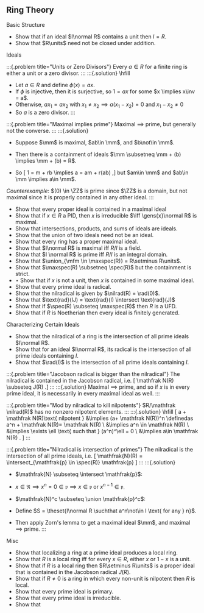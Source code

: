 ## Ring Theory

Basic Structure

- Show that if an ideal $I\normal R$ contains a unit then $I = R$.
- Show that $R\units$ need not be closed under addition.

Ideals

:::{.problem title="Units or Zero Divisors"}
Every $a\in R$ for a finite ring is either a unit or a zero divisor.
:::
:::{.solution}
\hfill
- Let $a\in R$ and define $\phi(x) = ax$.
- If $\phi$ is injective, then it is surjective, so $1 = ax$ for some $x \implies x\inv = a$.
- Otherwise, $ax_1 = ax_2$ with $x_1 \neq x_2 \implies a(x_1 - x_2) = 0$ and $x_1 - x_2 \neq 0$
- So $a$ is a zero divisor.
:::

:::{.problem title="Maximal implies prime"}
Maximal $\implies$ prime, but generally not the converse.
:::
:::{.solution}

- Suppose $\mm$ is maximal, $ab\in \mm$, and $b\not\in \mm$.

- Then there is a containment of ideals $\mm \subsetneq \mm + (b) \implies \mm + (b) = R$.

- So
\[
1 = m + rb \implies a = am + r(ab)
,\]
  but $am\in \mm$ and $ab\in \mm \implies a\in \mm$.


*Counterexample*: 
$(0) \in \ZZ$ is prime since $\ZZ$ is a domain, but not maximal since it is properly contained in any other ideal.
:::


- Show that every proper ideal is contained in a maximal ideal
- Show that if $x\in R$ a PID, then $x$ is irreducible $\iff \gens{x}\normal R$ is maximal.
- Show that intersections, products, and sums of ideals are ideals.
- Show that the union of two ideals need not be an ideal.
- Show that every ring has a proper maximal ideal.
- Show that $I\normal R$ is maximal iff $R/I$ is a field.
- Show that $I \normal R$ is prime iff $R/I$ is an integral domain.
- Show that $\union_{\mfm \in \maxspec(R)} = R\setminus R\units$.
- Show that $\maxspec(R) \subsetneq \spec(R)$ but the containment is strict.
- $\star$ Show that if $x$ is not a unit, then $x$ is contained in some maximal ideal.
- Show that every prime ideal is radical.
- Show that the nilradical is given by $\nilrad(R) = \rad(0)$.
- Show that $\text{rad}(IJ) = \text{rad}(I) \intersect \text{rad}(J)$
- Show that if $\spec(R) \subseteq \maxspec(R)$ then $R$ is a UFD.
- Show that if $R$ is Noetherian then every ideal is finitely generated.

Characterizing Certain Ideals

- Show that the nilradical of a ring is the intersection of all prime ideals $I\normal R$.
- Show that for an ideal $I\normal R$, its radical is the intersection of all prime ideals containing $I$.
- Show that $\rad(I)$ is the intersection of all prime ideals containing $I$.

:::{.problem title="Jacobson radical is bigger than the nilradical"}
The nilradical is contained in the Jacobson radical, i.e.
\[
\mathfrak N(R) \subseteq J(R)
.\]
:::
:::{.solution}
Maximal $\implies$ prime, and so if $x$ is in every prime ideal, it is necessarily in every maximal ideal as well.
:::

:::{.problem title="Mod by nilradical to kill nilpotents"}
$R/\mathfrak \nilrad(R)$ has no nonzero nilpotent elements.
:::
:::{.solution}
\hfill
\[
a + \mathfrak N(R)\text{ nilpotent } &\implies (a+ \mathfrak N(R))^n \definedas a^n + \mathfrak N(R)= \mathfrak N(R) \\
&\implies a^n \in \mathfrak N(R) \\
&\implies \exists \ell \text{ such that } (a^n)^\ell = 0 \\
&\implies a\in \mathfrak N(R)
.
\]
:::

:::{.problem title="Nilradical is intersection of primes"}
The nilradical is the intersection of all prime ideals, i.e.
\[
\mathfrak{N}(R) = \intersect_{\mathfrak{p} \in \spec(R)} \mathfrak{p}
\]
:::
:::{.solution}
- $\mathfrak{N} \subseteq \intersect \mathfrak{p}$:

- $x \in \mathfrak{N} \implies x^n = 0 \in \mathfrak p \implies x\in \mathfrak{p} \text{ or } x^{n-1}\in\mathfrak p$.

- $\mathfrak{N}^c \subseteq \union \mathfrak{p}^c$:

- Define $S = \theset{I\normal R \suchthat a^n\not\in I \text{ for any } n}$.

- Then apply Zorn's lemma to get a maximal ideal $\mm$, and maximal $\implies$ prime.
:::

Misc

- Show that localizing a ring at a prime ideal produces a local ring.
- Show that $R$ is a local ring iff for every $x\in R$, either $x$ or $1-x$ is a unit.
- Show that if $R$ is a local ring then $R\setminus R\units$ is a proper ideal that is contained in the Jacobson radical $J(R)$.
- Show that if $R\neq 0$ is a ring in which every non-unit is nilpotent then $R$ is local.
- Show that every prime ideal is primary.
- Show that every prime ideal is irreducible.
- Show that






